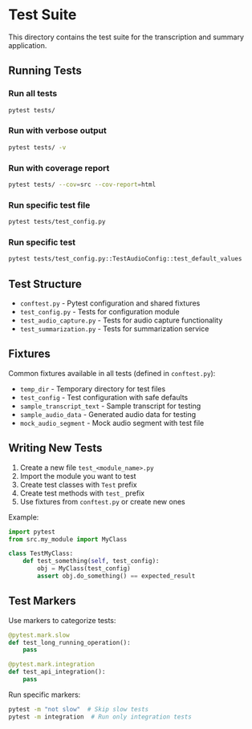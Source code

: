 # Test Suite

This directory contains the test suite for the transcription and summary application.

## Running Tests

### Run all tests
```bash
pytest tests/
```

### Run with verbose output
```bash
pytest tests/ -v
```

### Run with coverage report
```bash
pytest tests/ --cov=src --cov-report=html
```

### Run specific test file
```bash
pytest tests/test_config.py
```

### Run specific test
```bash
pytest tests/test_config.py::TestAudioConfig::test_default_values
```

## Test Structure

- `conftest.py` - Pytest configuration and shared fixtures
- `test_config.py` - Tests for configuration module
- `test_audio_capture.py` - Tests for audio capture functionality
- `test_summarization.py` - Tests for summarization service

## Fixtures

Common fixtures available in all tests (defined in `conftest.py`):

- `temp_dir` - Temporary directory for test files
- `test_config` - Test configuration with safe defaults
- `sample_transcript_text` - Sample transcript for testing
- `sample_audio_data` - Generated audio data for testing
- `mock_audio_segment` - Mock audio segment with test file

## Writing New Tests

1. Create a new file `test_<module_name>.py`
2. Import the module you want to test
3. Create test classes with `Test` prefix
4. Create test methods with `test_` prefix
5. Use fixtures from `conftest.py` or create new ones

Example:
```python
import pytest
from src.my_module import MyClass

class TestMyClass:
    def test_something(self, test_config):
        obj = MyClass(test_config)
        assert obj.do_something() == expected_result
```

## Test Markers

Use markers to categorize tests:

```python
@pytest.mark.slow
def test_long_running_operation():
    pass

@pytest.mark.integration
def test_api_integration():
    pass
```

Run specific markers:
```bash
pytest -m "not slow"  # Skip slow tests
pytest -m integration  # Run only integration tests
```
